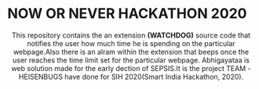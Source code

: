 # NOW OR NEVER HACKATHON 2020

<p align="center">
  This repository contains the an extension <strong>(WATCHDOG)</strong> source code that notifies the user how much time he is spending on the particular webpage.Also there is an alram within the extension that beeps once the user reaches the time limit set for the particular webpage.  
  Abhigayataa is web solution made for the early dection of SEPSIS.It is the project TEAM - HEISENBUGS have done for SIH 2020(Smart India Hackathon, 2020).
</p>

